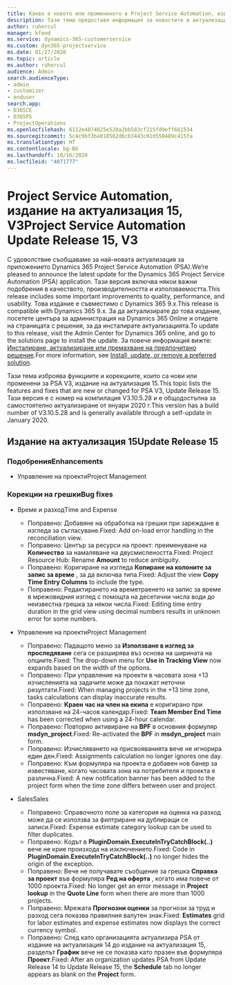 ```yaml
---
title: Какво е новото или промененото в Project Service Automation, издание на актуализация 15, V3
description: Тази тема предоставя информация за новостите в актуализацията на Project Service Automation, издание 15, V3.
author: ruhercul
manager: kfend
ms.service: dynamics-365-customerservice
ms.custom: dyn365-projectservice
ms.date: 01/27/2020
ms.topic: article
ms.author: ruhercul
audience: Admin
search.audienceType:
- admin
- customizer
- enduser
search.app:
- D365CE
- D365PS
- ProjectOperations
ms.openlocfilehash: 6112e4874025e528a2bb583cf215fd9eff681534
ms.sourcegitcommit: 5c4c9bf3ba018562d6cb3443c01d550489c415fa
ms.translationtype: HT
ms.contentlocale: bg-BG
ms.lasthandoff: 10/16/2020
ms.locfileid: "4071777"
---
```

# <a name="project-service-automation-update-release-15-v3"></a><span data-ttu-id="2629a-103">Project Service Automation, издание на актуализация 15, V3</span><span class="sxs-lookup"><span data-stu-id="2629a-103">Project Service Automation Update Release 15, V3</span></span>

<span data-ttu-id="2629a-104">С удоволствие съобщаваме за най-новата актуализация за приложението Dynamics 365 Project Service Automation (PSA).</span><span class="sxs-lookup"><span data-stu-id="2629a-104">We’re pleased to announce the latest update for the Dynamics 365 Project Service Automation (PSA) application.</span></span> <span data-ttu-id="2629a-105">Тази версия включва някои важни подобрения в качеството, производителността и използваемостта.</span><span class="sxs-lookup"><span data-stu-id="2629a-105">This release includes some important improvements to quality, performance, and usability.</span></span> <span data-ttu-id="2629a-106">Това издание е съвместимо с Dynamics 365 9.x.</span><span class="sxs-lookup"><span data-stu-id="2629a-106">This release is compatible with Dynamics 365 9.x.</span></span> <span data-ttu-id="2629a-107">За да актуализирате до това издание, посетете центъра за администрация на Dynamics 365 Online и отидете на страницата с решения, за да инсталирате актуализацията.</span><span class="sxs-lookup"><span data-stu-id="2629a-107">To update to this release, visit the Admin Center for Dynamics 365 online, and go to the solutions page to install the update.</span></span> <span data-ttu-id="2629a-108">За повече информация вижте: [Инсталиране, актуализиране или премахване на предпочитано решение](https://docs.microsoft.com/power-platform/admin/install-remove-preferred-solution).</span><span class="sxs-lookup"><span data-stu-id="2629a-108">For more information, see [Install, update, or remove a preferred solution](https://docs.microsoft.com/power-platform/admin/install-remove-preferred-solution).</span></span>

<span data-ttu-id="2629a-109">Тази тема изброява функциите и корекциите, които са нови или променени за PSA V3, издание на актуализация 15.</span><span class="sxs-lookup"><span data-stu-id="2629a-109">This topic lists the features and fixes that are new or changed for PSA V3, Update Release 15.</span></span> <span data-ttu-id="2629a-110">Тази версия е с номер на компилация V3.10.5.28 и е общодостъпна за самостоятелно актуализиране от януари 2020 г.</span><span class="sxs-lookup"><span data-stu-id="2629a-110">This version has a build number of V3.10.5.28 and is generally available through a self-update in January 2020.</span></span>

## <a name="update-release-15"></a><span data-ttu-id="2629a-111">Издание на актуализация 15</span><span class="sxs-lookup"><span data-stu-id="2629a-111">Update Release 15</span></span> 

### <a name="enhancements"></a><span data-ttu-id="2629a-112">Подобрения</span><span class="sxs-lookup"><span data-stu-id="2629a-112">Enhancements</span></span>

- <span data-ttu-id="2629a-113">Управление на проекти</span><span class="sxs-lookup"><span data-stu-id="2629a-113">Project Management</span></span>

### <a name="bug-fixes"></a><span data-ttu-id="2629a-114">Корекции на грешки</span><span class="sxs-lookup"><span data-stu-id="2629a-114">Bug fixes</span></span>

- <span data-ttu-id="2629a-115">Време и разход</span><span class="sxs-lookup"><span data-stu-id="2629a-115">Time and Expense</span></span>

  - <span data-ttu-id="2629a-116">Поправено: Добавяне на обработка на грешки при зареждане в изгледа за съгласуване.</span><span class="sxs-lookup"><span data-stu-id="2629a-116">Fixed: Add on-load error handling in the reconciliation view.</span></span>
  - <span data-ttu-id="2629a-117">Поправено: Център за ресурси на проект: преименуване на **Количество** за намаляване на двусмислеността.</span><span class="sxs-lookup"><span data-stu-id="2629a-117">Fixed: Project Resource Hub: Rename **Amount** to reduce ambiguity.</span></span>
  - <span data-ttu-id="2629a-118">Поправено: Коригиране на изгледа **Копиране на колоните за запис за време** , за да включва типа.</span><span class="sxs-lookup"><span data-stu-id="2629a-118">Fixed: Adjust the view **Copy Time Entry Columns** to include the type.</span></span>
  - <span data-ttu-id="2629a-119">Поправено: Редактирането на времетраенето на запис за време в мрежовидния изглед с помощта на десетични числа води до неизвестна грешка за някои числа.</span><span class="sxs-lookup"><span data-stu-id="2629a-119">Fixed: Editing time entry duration in the grid view using decimal numbers results in unknown error for some numbers.</span></span>

- <span data-ttu-id="2629a-120">Управление на проекти</span><span class="sxs-lookup"><span data-stu-id="2629a-120">Project Management</span></span>

  - <span data-ttu-id="2629a-121">Поправено: Падащото меню за **Използване в изглед за проследяване** сега се разширява въз основа на ширината на опциите.</span><span class="sxs-lookup"><span data-stu-id="2629a-121">Fixed: The drop-down menu for **Use in Tracking View** now expands based on the width of the options.</span></span>
  - <span data-ttu-id="2629a-122">Поправено: При управление на проекти в часовата зона +13 изчисленията на задачите може да покажат неточни резултати.</span><span class="sxs-lookup"><span data-stu-id="2629a-122">Fixed: When managing projects in the +13 time zone, tasks calculations can display inaccurate results.</span></span>
  - <span data-ttu-id="2629a-123">Поправено: **Краен час на член на екипа** е коригирано при използване на 24-часов календар.</span><span class="sxs-lookup"><span data-stu-id="2629a-123">Fixed: **Team Member End Time** has been corrected when using a 24-hour calendar.</span></span>
  - <span data-ttu-id="2629a-124">Поправено: Повторно активиране на **BPF** в основния формуляр **msdyn_project**.</span><span class="sxs-lookup"><span data-stu-id="2629a-124">Fixed: Re-activated the **BPF** in **msdyn_project** main form.</span></span>
  - <span data-ttu-id="2629a-125">Поправено: Изчисляването на присвояванията вече не игнорира един ден.</span><span class="sxs-lookup"><span data-stu-id="2629a-125">Fixed: Assignments calculation no longer ignores one day.</span></span>
  - <span data-ttu-id="2629a-126">Поправено: Към формуляра на проекта е добавен нов банер за известяване, когато часовата зона на потребителя и проекта е различна.</span><span class="sxs-lookup"><span data-stu-id="2629a-126">Fixed: A new notification banner has been added to the project form when the time zone differs between user and project.</span></span>

- <span data-ttu-id="2629a-127">Sales</span><span class="sxs-lookup"><span data-stu-id="2629a-127">Sales</span></span>

  - <span data-ttu-id="2629a-128">Поправено: Справочното поле за категория на оценка на разход може да се използва за филтриране на дублиращи се записи.</span><span class="sxs-lookup"><span data-stu-id="2629a-128">Fixed: Expense estimate category lookup can be used to filter duplicates.</span></span>
  - <span data-ttu-id="2629a-129">Поправено: Кодът в **PluginDomain.ExecuteInTryCatchBlock(..)** вече не крие произхода на изключението.</span><span class="sxs-lookup"><span data-stu-id="2629a-129">Fixed: Code in **PluginDomain.ExecuteInTryCatchBlock(..)** no longer hides the origin of the exception.</span></span>
  - <span data-ttu-id="2629a-130">Поправено: Вече не получавате съобщение за грешка **Справка за проект** във формуляра **Ред на оферта** , когато има повече от 1000 проекта.</span><span class="sxs-lookup"><span data-stu-id="2629a-130">Fixed: No longer get an error message in **Project lookup** in the **Quote Line** form when there are more than 1000 projects.</span></span>
  - <span data-ttu-id="2629a-131">Поправено: Мрежата **Прогнозни оценки** за прогнози за труд и разход сега показва правилния валутен знак.</span><span class="sxs-lookup"><span data-stu-id="2629a-131">Fixed: **Estimates** grid for labor estimates and expense estimates now displays the correct currency symbol.</span></span>
  - <span data-ttu-id="2629a-132">Поправено: След като организацията актуализира PSA от издание на актуализация 14 до издание на актуализация 15, разделът **График** вече не се показва като празен във формуляра **Проект**.</span><span class="sxs-lookup"><span data-stu-id="2629a-132">Fixed: After an organization updates PSA from Update Release 14 to Update Release 15, the **Schedule** tab no longer appears as blank on the **Project** form.</span></span>
